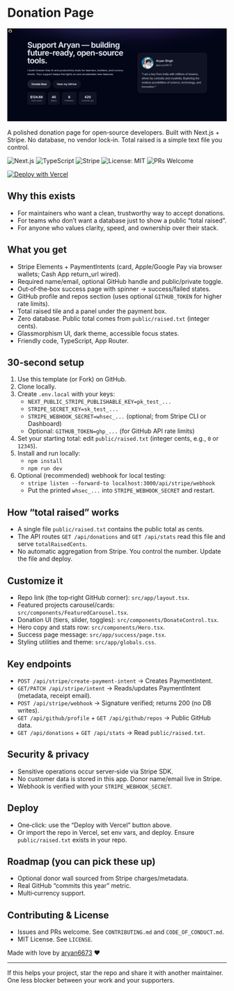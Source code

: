 # Donation Page
![Screenshot](/assets/ss.png)

A polished donation page for open‑source developers. Built with Next.js + Stripe. No database, no vendor lock‑in. Total raised is a simple text file you control.

<p align="left">
  <img alt="Next.js" src="https://img.shields.io/badge/Next.js-14-black?logo=nextdotjs" />
  <img alt="TypeScript" src="https://img.shields.io/badge/TypeScript-5-blue?logo=typescript" />
  <img alt="Stripe" src="https://img.shields.io/badge/Stripe-PaymentIntents-635bff?logo=stripe&logoColor=white" />
  <img alt="License: MIT" src="https://img.shields.io/badge/License-MIT-green.svg" />
  <img alt="PRs Welcome" src="https://img.shields.io/badge/PRs-welcome-brightgreen.svg" />
</p>

[![Deploy with Vercel](https://vercel.com/button)](https://vercel.com/new/clone?repository-url=https://github.com/aryan6673/donate&env=NEXT_PUBLIC_STRIPE_PUBLISHABLE_KEY,STRIPE_SECRET_KEY,STRIPE_WEBHOOK_SECRET,GITHUB_TOKEN)

## Why this exists
- For maintainers who want a clean, trustworthy way to accept donations.
- For teams who don’t want a database just to show a public “total raised”.
- For anyone who values clarity, speed, and ownership over their stack.

## What you get
- Stripe Elements + PaymentIntents (card, Apple/Google Pay via browser wallets; Cash App return_url wired).
- Required name/email, optional GitHub handle and public/private toggle.
- Out‑of‑the‑box success page with spinner → success/failed states.
- GitHub profile and repos section (uses optional `GITHUB_TOKEN` for higher rate limits).
- Total raised tile and a panel under the payment box.
- Zero database. Public total comes from `public/raised.txt` (integer cents).
- Glassmorphism UI, dark theme, accessible focus states.
- Friendly code, TypeScript, App Router.

## 30‑second setup
1) Use this template (or Fork) on GitHub.
2) Clone locally.
3) Create `.env.local` with your keys:
   - `NEXT_PUBLIC_STRIPE_PUBLISHABLE_KEY=pk_test_...`
   - `STRIPE_SECRET_KEY=sk_test_...`
   - `STRIPE_WEBHOOK_SECRET=whsec_...` (optional; from Stripe CLI or Dashboard)
   - Optional: `GITHUB_TOKEN=ghp_...` (for GitHub API rate limits)
4) Set your starting total: edit `public/raised.txt` (integer cents, e.g., `0` or `12345`).
5) Install and run locally:
   - `npm install`
   - `npm run dev`
6) Optional (recommended) webhook for local testing:
   - `stripe listen --forward-to localhost:3000/api/stripe/webhook`
   - Put the printed `whsec_...` into `STRIPE_WEBHOOK_SECRET` and restart.

## How “total raised” works
- A single file `public/raised.txt` contains the public total as cents.
- The API routes `GET /api/donations` and `GET /api/stats` read this file and serve `totalRaisedCents`.
- No automatic aggregation from Stripe. You control the number. Update the file and deploy.

## Customize it
- Repo link (the top‑right GitHub corner): `src/app/layout.tsx`.
- Featured projects carousel/cards: `src/components/FeaturedCarousel.tsx`.
- Donation UI (tiers, slider, toggles): `src/components/DonateControl.tsx`.
- Hero copy and stats row: `src/components/Hero.tsx`.
- Success page message: `src/app/success/page.tsx`.
- Styling utilities and theme: `src/app/globals.css`.

## Key endpoints
- `POST /api/stripe/create-payment-intent` → Creates PaymentIntent.
- `GET/PATCH /api/stripe/intent` → Reads/updates PaymentIntent (metadata, receipt email).
- `POST /api/stripe/webhook` → Signature verified; returns 200 (no DB writes).
- `GET /api/github/profile` + `GET /api/github/repos` → Public GitHub data.
- `GET /api/donations` + `GET /api/stats` → Read `public/raised.txt`.

## Security & privacy
- Sensitive operations occur server‑side via Stripe SDK.
- No customer data is stored in this app. Donor name/email live in Stripe.
- Webhook is verified with your `STRIPE_WEBHOOK_SECRET`.

## Deploy
- One‑click: use the “Deploy with Vercel” button above.
- Or import the repo in Vercel, set env vars, and deploy. Ensure `public/raised.txt` exists in your repo.

## Roadmap (you can pick these up)
- Optional donor wall sourced from Stripe charges/metadata.
- Real GitHub “commits this year” metric.
- Multi‑currency support.

## Contributing & License
- Issues and PRs welcome. See `CONTRIBUTING.md` and `CODE_OF_CONDUCT.md`.
- MIT License. See `LICENSE`.

Made with love by [aryan6673](https://github.com/aryan6673) ❤️

---

If this helps your project, star the repo and share it with another maintainer. One less blocker between your work and your supporters.

